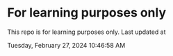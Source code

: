 # For learning purposes only
This repo is for learning purposes only.
Last updated at

Tuesday, February 27, 2024 10:46:58 AM

